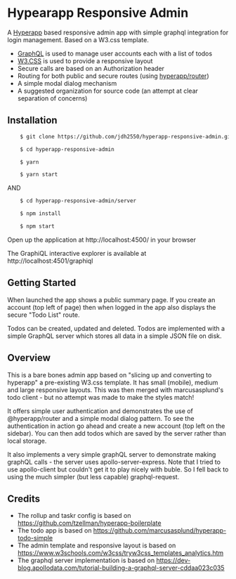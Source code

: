 # Hypearapp Responsive Admin

A [Hyperapp](https://github.com/hyperapp/hyperapp) based responsive admin app with simple graphql integration for login management.  Based on a W3.css template.

* [GraphQL](https://graphql.org) is used to manage user accounts each with a list of todos
* [W3.CSS](https://www.w3schools.com/w3css) is used to provide a responsive layout
* Secure calls are based on an Authorization header
* Routing for both public and secure routes (using [hyperapp/router](https://github.com/hyperapp/router))
* A simple modal dialog mechanism
* A suggested organization for source code (an attempt at clear separation of concerns)

## Installation

````bash
    $ git clone https://github.com/jdh2550/hyperapp-responsive-admin.git

    $ cd hyperapp-responsive-admin

    $ yarn

    $ yarn start
````

AND

````bash
    $ cd hyperapp-responsive-admin/server

    $ npm install

    $ npm start
````

Open up the application at http://localhost:4500/ in your browser

The GraphiQL interactive explorer is available at http://localhost:4501/graphiql

## Getting Started

When launched the app shows a public summary page.  If you create an account (top left of page) then when logged in the app also displays the secure "Todo List" route.

Todos can be created, updated and deleted.  Todos are implemented with a simple GraphQL server which stores all data in a simple JSON file on disk.

## Overview

This is a bare bones admin app based on "slicing up and converting to hyperapp" a pre-existing W3.css template.  It has small (mobile), medium and large responsive layouts.  This was then merged with marcusasplund's todo client - but no attempt was made to make the styles match!

It offers simple user authentication and demonstrates the use of @hyperapp/router and a simple modal dialog pattern.  To see the authentication in action go ahead and create a new account (top left on the sidebar).  You can then add todos which are saved by the server rather than local storage.

It also implements a very simple graphQL server to demonstrate making graphQL calls - the server uses apollo-server-express.  Note that I tried to use apollo-client but couldn't get it to play nicely with buble.  So I fell back to using the much simpler (but less capable) graphql-request.


## Credits

* The rollup and taskr config is based on https://github.com/tzellman/hyperapp-boilerplate
* The todo app is based on https://github.com/marcusasplund/hyperapp-todo-simple
* The admin template and responsive layout is based on https://www.w3schools.com/w3css/tryw3css_templates_analytics.htm
* The graphql server implementation is based on https://dev-blog.apollodata.com/tutorial-building-a-graphql-server-cddaa023c035
